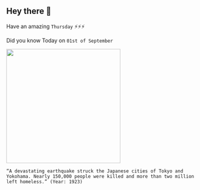## Hey there 👋
Have an amazing `Thursday` ⚡⚡⚡

Did you know Today on `01st of September`
 
 [<img src="https://cdn.britannica.com/77/205677-050-1782118C/Damage-Tokyo-Yokohama-earthquake-1923.jpg" width="300" />](http://www.greatkantoearthquake.com/aftermath.html) 
 ```
“A devastating earthquake struck the Japanese cities of Tokyo and Yokohama. Nearly 150,000 people were killed and more than two million left homeless.” (Year: 1923)
```
